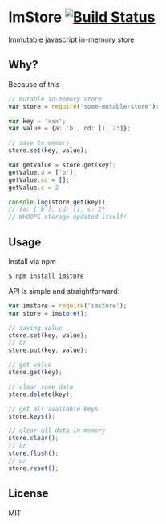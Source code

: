 # ImStore [![Build Status](https://travis-ci.org/pveyes/imstore.svg?branch=master)](https://travis-ci.org/pveyes/imstore)

[Immutable](https://github.com/facebook/immutable-js) javascript in-memory store

## Why?

Because of this

```js
// mutable in-memory store
var store = require('some-mutable-store');

var key = 'xxx';
var value = {a: 'b', cd: [1, 23]};

// save to memory
store.set(key, value);

var getValue = store.get(key);
getValue.a = ['b'];
getValue.cd = [];
getValue.c = 2

console.log(store.get(key));
// {a: ['b'], cd: [], c: 2}
// WHOOPS storage updated itself!
```

## Usage

Install via npm

```
$ npm install imstore
```

API is simple and straightforward:

```js
var imstore = require('imstore');
var store = imstore();

// saving value
store.set(key, value);
// or
store.put(key, value);

// get value
store.get(key);

// clear some data
store.delete(key);

// get all available keys
store.keys();

// clear all data in memory
store.clear();
// or
store.flush();
// or
store.reset();
```

## License

MIT
